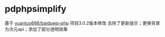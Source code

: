 # pdphpsimplify
基于 [yuantuo666/baiduwp-php]([https://markdown.com.cn](https://github.com/yuantuo666/baiduwp-php)https://github.com/yuantuo666/baiduwp-php) 项目3.0.2版本修改
去除了更新提示；更换背景为次元api；添加了部分透明效果
